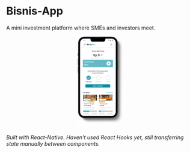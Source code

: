 # Bisnis-App
A mini investment platform where SMEs and investors meet.

<p align="center"><img src="https://raw.githubusercontent.com/Aziz8860/Bisnis-App/main/screenshot2.png" width="25%"></p>

<h6>Built with React-Native. Haven't used React Hooks yet, still transferring state manually between components.
